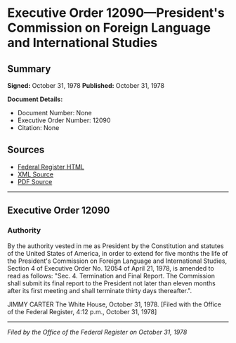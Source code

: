 # Executive Order 12090—President's Commission on Foreign Language and International Studies

## Summary

**Signed:** October 31, 1978
**Published:** October 31, 1978

**Document Details:**
- Document Number: None
- Executive Order Number: 12090
- Citation: None

## Sources
- [Federal Register HTML](https://www.presidency.ucsb.edu/documents/executive-order-12090-presidents-commission-foreign-language-and-international-studies)
- [XML Source](None)
- [PDF Source](None)

---

## Executive Order 12090

### Authority

By the authority vested in me as President by the Constitution and statutes of the United States of America, in order to extend for five months the life of the President's Commission on Foreign Language and International Studies, Section 4 of Executive Order No. 12054 of April 21, 1978, is amended to read as follows:
"Sec. 4. Termination and Final Report. The Commission shall submit its final report to the President not later than eleven months after its first meeting and shall terminate thirty days thereafter.".

JIMMY CARTER
The White House,
October 31, 1978.
[Filed with the Office of the Federal Register, 4:12 p.m., October 31, 1978]

---

*Filed by the Office of the Federal Register on October 31, 1978*

